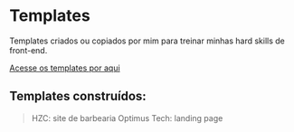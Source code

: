 # Templates

Templates criados ou copiados por mim para treinar minhas hard skills de front-end.

[Acesse os templates por aqui](https://luizfelipegondim.github.io/Templates/ "Link dos templates em produção")

## Templates construídos:

> HZC: site de barbearia
> Optimus Tech: landing page
